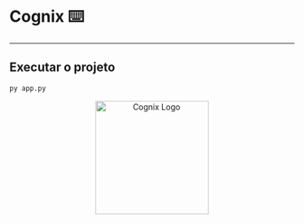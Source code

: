 # Cognix ⌨️

---

## Executar o projeto

```bash
py app.py

```
<p align="center"> <img src="CognixKeyboard/images/Cognix.png" alt="Cognix Logo" width="200"/> </p>

